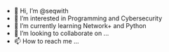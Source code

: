 - 👋 Hi, I’m @seqwith
- 👀 I’m interested in Programming and Cybersecurity
- 🌱 I’m currently learning Network+ and Python
- 💞️ I’m looking to collaborate on ...
- 📫 How to reach me ...

<!---
seqwith/seqwith is a ✨ special ✨ repository because its `README.md` (this file) appears on your GitHub profile.
You can click the Preview link to take a look at your changes.
--->
